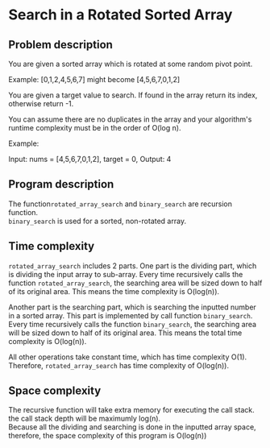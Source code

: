 # Search in a Rotated Sorted Array

## Problem description

You are given a sorted array which is rotated at some random pivot point.

Example: [0,1,2,4,5,6,7] might become [4,5,6,7,0,1,2]

You are given a target value to search. If found in the array return its index, otherwise return -1.

You can assume there are no duplicates in the array and your algorithm's runtime complexity must be in the order of O(log n).

Example:

Input: nums = [4,5,6,7,0,1,2], target = 0, Output: 4

## Program description  

The function`rotated_array_search` and `binary_search` are recursion function.  
`binary_search` is used for a sorted, non-rotated array.

## Time complexity  
  
`rotated_array_search` includes 2 parts. 
One part is the dividing part, which is dividing the input array to sub-array. Every time recursively calls the function `rotated_array_search`, the searching area will be sized down to half of its original area. This means the time complexity is O(log(n)).

Another part is the searching part, which is searching the inputted number in a sorted array. This part is implemented by call function `binary_search`. Every time recursively calls the function `binary_search`, the searching area will be sized down to half of its original area. This means the total time complexity is O(log(n)).

All other operations take constant time, which has time complexity O(1).  
Therefore, `rotated_array_search` has time complexity of O(log(n)).

## Space complexity  

The recursive function will take extra memory for executing the call stack. the call stack depth will be maximumly log(n).  
Because all the dividing and searching is done in the inputted array space, therefore, the space complexity of this program is O(log(n))
